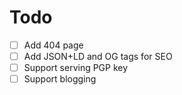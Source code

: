# Todo

- [ ] Add 404 page
- [ ] Add JSON+LD and OG tags for SEO
- [ ] Support serving PGP key
- [ ] Support blogging
